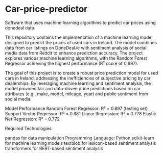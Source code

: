 # Car-price-predictor
Software that uses machine learning algorithms to predict car prices using donedeal data


This repository contains the implementation of a machine learning model designed to predict the prices of used cars in Ireland. The model combines data from car listings on DoneDeal.ie with sentiment analysis of social media data from Reddit to enhance prediction accuracy. The project explores various machine learning algorithms, with the Random Forest Regressor achieving the highest performance (R² score of 0.897).

The goal of this project is to create a robust price prediction model for used cars in Ireland, addressing the inefficiencies of subjective pricing by car dealerships. By leveraging machine learning and sentiment analysis, the model provides fair and data-driven price predictions based on car attributes (e.g., make, model, mileage, year) and public sentiment from social media.


Model Performance
Random Forest Regressor: R² = 0.897 (testing set)
Support Vector Regressor: R² = 0.881
Linear Regression: R² = 0.778
Elastic Net Regression: R² = 0.772


Required Technologies

pandas for data manipulation
Programming Language: Python
scikit-learn for machine learning models
textblob for lexicon-based sentiment analysis
transformers for BERT-based sentiment analysis

